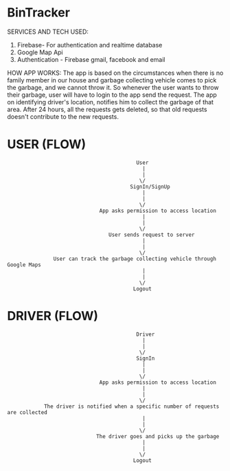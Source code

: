 # BinTracker
SERVICES AND TECH USED: 
1) Firebase- For authentication and realtime database
2) Google Map Api
3) Authentication - Firebase gmail, facebook and email


HOW APP WORKS:
The app is based on the circumstances when there is no family member in our house and garbage collecting vehicle comes to pick the garbage, and we cannot throw it.
So whenever the user wants to throw their garbage, user will have to login to the app send the request. The app on identifying driver's location, notifies him to collect the garbage of that area. After 24 hours, all the requests gets deleted, so that old requests doesn't contribute to the new requests.

# USER (FLOW)
                                              User
                                                |
                                                |
                                               \/
                                            SignIn/SignUp
                                                |
                                                |
                                               \/
                                  App asks permission to access location
                                                |
                                                |
                                               \/
                                     User sends request to server
                                                |
                                                |
                                               \/
                   User can track the garbage collecting vehicle through Google Maps
                                                |
                                                |
                                               \/
                                             Logout
                                             
                                             
# DRIVER (FLOW)
                                              Driver
                                                |
                                                |
                                               \/
                                              SignIn
                                                |
                                                |
                                               \/
                                  App asks permission to access location
                                                |
                                                |
                                               \/
                The driver is notified when a specific number of requests are collected
                                                |
                                                |
                                               \/
                                 The driver goes and picks up the garbage
                                                |
                                                |
                                               \/
                                             Logout
                                             

